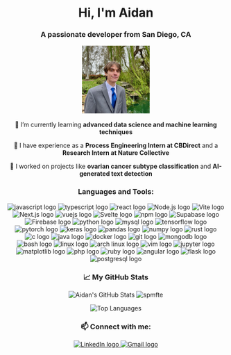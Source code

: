 <h1 align="center">Hi, I'm Aidan</h1>
<h3 align="center">A passionate developer from San Diego, CA</h3>

<p align="center">
    <img src="https://raw.githubusercontent.com/spmfte/spmfte/main/me.jpeg" alt="Profile banner image" width="156" height="156">

</p>

<p align="center">🌱 I’m currently learning <strong>advanced data science and machine learning techniques</strong></p>
<p align="center">💼 I have experience as a <strong>Process Engineering Intern at CBDirect</strong> and a <strong>Research Intern at Nature Collective</strong></p>
<p align="center">🔭 I worked on projects like <strong>ovarian cancer subtype classification</strong> and <strong>AI-generated text detection</strong></p>

<h3 align="center">Languages and Tools:</h3>
<p align="center">
  <!-- JavaScript -->
  <img src="https://cdn.jsdelivr.net/gh/devicons/devicon/icons/javascript/javascript-original.svg" height="30" alt="javascript logo" />
  <!-- TypeScript -->
  <img src="https://cdn.jsdelivr.net/gh/devicons/devicon/icons/typescript/typescript-original.svg" height="30" alt="typescript logo" />
  <!-- React -->
  <img src="https://cdn.jsdelivr.net/gh/devicons/devicon/icons/react/react-original.svg" height="30" alt="react logo" />
  <!-- Node.js -->
  <img src="https://cdn.jsdelivr.net/gh/devicons/devicon/icons/nodejs/nodejs-original.svg" height="30" alt="Node.js logo" />
  <!-- Vite -->
  <img src="https://vitejs.dev/logo.svg" height="30" alt="Vite logo" />
  <!-- Next.js -->
  <img src="https://cdn.jsdelivr.net/gh/devicons/devicon/icons/nextjs/nextjs-original.svg" height="30" alt="Next.js logo" />
  <!-- Vue.js -->
  <img src="https://cdn.jsdelivr.net/gh/devicons/devicon/icons/vuejs/vuejs-original.svg" height="30" alt="vuejs logo" />
  <!-- Svelte -->
  <img src="https://cdn.jsdelivr.net/gh/devicons/devicon/icons/svelte/svelte-original.svg" height="30" alt="Svelte logo" />
  <!-- npm -->
  <img src="https://cdn.jsdelivr.net/gh/devicons/devicon/icons/npm/npm-original-wordmark.svg" height="30" alt="npm logo" />
  <!-- Supabase -->
  <img src="https://seeklogo.com/images/S/supabase-logo-DCC676FFE2-seeklogo.com.png" height="30" alt="Supabase logo" />
  <!-- Firebase -->
  <img src="https://cdn.jsdelivr.net/gh/devicons/devicon/icons/firebase/firebase-plain.svg" height="30" alt="Firebase logo" />
  <!-- Python -->
  <img src="https://cdn.jsdelivr.net/gh/devicons/devicon/icons/python/python-original.svg" height="30" alt="python logo" />
  <!-- MySQL -->
  <img src="https://cdn.jsdelivr.net/gh/devicons/devicon/icons/mysql/mysql-original.svg" height="30" alt="mysql logo" />
  <!-- TensorFlow -->
  <img src="https://cdn.jsdelivr.net/gh/devicons/devicon/icons/tensorflow/tensorflow-original.svg" height="30" alt="tensorflow logo" />
  <!-- PyTorch -->
  <img src="https://cdn.jsdelivr.net/gh/devicons/devicon/icons/pytorch/pytorch-original.svg" height="30" alt="pytorch logo" />
  <!-- Keras -->
  <img src="https://cdn.jsdelivr.net/gh/devicons/devicon/icons/keras/keras-original.svg" height="30" alt="keras logo" />
  <!-- Pandas -->
  <img src="https://cdn.jsdelivr.net/gh/devicons/devicon/icons/pandas/pandas-original.svg" height="30" alt="pandas logo" />
  <!-- Numpy -->
  <img src="https://cdn.jsdelivr.net/gh/devicons/devicon/icons/numpy/numpy-original.svg" height="30" alt="numpy logo" />
  <!-- Rust -->
  <img src="https://cdn.jsdelivr.net/gh/devicons/devicon/icons/rust/rust-original.svg" height="30" alt="rust logo" />
  <!-- C -->
  <img src="https://cdn.jsdelivr.net/gh/devicons/devicon/icons/c/c-original.svg" height="30" alt="c logo" />
  <!-- Java -->
  <img src="https://cdn.jsdelivr.net/gh/devicons/devicon/icons/java/java-original.svg" height="30" alt="java logo" />
 
  <!-- Docker -->
  <img src="https://cdn.jsdelivr.net/gh/devicons/devicon/icons/docker/docker-original.svg" height="30" alt="docker logo" />
  <!-- Git -->
  <img src="https://cdn.jsdelivr.net/gh/devicons/devicon/icons/git/git-original.svg" height="30" alt="git logo" />
  <!-- MongoDB -->
  <img src="https://cdn.jsdelivr.net/gh/devicons/devicon/icons/mongodb/mongodb-original.svg" height="30" alt="mongodb logo" />
  
  <!-- Bash -->
  <img src="https://cdn.jsdelivr.net/gh/devicons/devicon/icons/bash/bash-original.svg" height="30" alt="bash logo" />
  <!-- Linux -->
  <img src="https://cdn.jsdelivr.net/gh/devicons/devicon/icons/linux/linux-original.svg" height="30" alt="linux logo" />
  <!-- Arch Linux -->
  <img src="https://cdn.jsdelivr.net/gh/devicons/devicon/icons/archlinux/archlinux-original.svg" height="30" alt="arch linux logo" />
  <!-- Vim -->
  <img src="https://cdn.jsdelivr.net/gh/devicons/devicon/icons/vim/vim-original.svg" height="30" alt="vim logo" />
  <!-- Jupyter -->
  <img src="https://cdn.jsdelivr.net/gh/devicons/devicon/icons/jupyter/jupyter-original.svg" height="30" alt="jupyter logo" />
  <!-- Matplotlib -->
  <img src="https://cdn.jsdelivr.net/gh/devicons/devicon/icons/matplotlib/matplotlib-original.svg" height="30" alt="matplotlib logo" />
  <!-- PHP -->
  <img src="https://cdn.jsdelivr.net/gh/devicons/devicon/icons/php/php-original.svg" height="30" alt="php logo" />
  <!-- Ruby -->
  <img src="https://cdn.jsdelivr.net/gh/devicons/devicon/icons/ruby/ruby-original.svg" height="30" alt="ruby logo" />
  <!-- Angular -->
  <img src="https://cdn.jsdelivr.net/gh/devicons/devicon/icons/angularjs/angularjs-original.svg" height="30" alt="angular logo" />
  <!-- Flask -->
  <img src="https://cdn.jsdelivr.net/gh/devicons/devicon/icons/flask/flask-original.svg" height="30" alt="flask logo" />
  <!-- PostgreSQL -->
  <img src="https://cdn.jsdelivr.net/gh/devicons/devicon/icons/postgresql/postgresql-original.svg" height="30" alt="postgresql logo" />
 
</p>


</p>
<h3 align="center">📈 My GitHub Stats</h3>
<p align="center">
  <!-- GitHub Stats -->
  <img height="180em" src="https://github-readme-stats.vercel.app/api?username=spmfte&show_icons=true&theme=vision-friendly-dark&hide=issues&count_private=true&include_all_commits=true&custom_title=Aidan's%20GitHub%20Stats" alt="Aidan's GitHub Stats">
  <!-- GitHub Streak Stats -->
  <img height="180em" src="https://github-readme-streak-stats.herokuapp.com/?user=spmfte&theme=vision-friendly-dark" alt="spmfte">
</p>

<!-- Most Used Languages -->
<p align="center">
  <img src="https://github-readme-stats.vercel.app/api/top-langs/?username=spmfte&theme=vision-friendly-dark&layout=compact" alt="Top Languages">
</p>

<h3 align="center">📫 Connect with me:</h3>
<p align="center">
  <a href="https://www.linkedin.com/in/aidanlittman/" target="_blank">
    <img src="https://cdn.jsdelivr.net/gh/devicons/devicon/icons/linkedin/linkedin-original.svg" height="30" alt="LinkedIn logo" />
  </a>
  <a href="mailto:aidanlittman@gmail.com">
    <img src="https://cdn.jsdelivr.net/gh/devicons/devicon/icons/google/google-original.svg" height="30" alt="Gmail logo" />
  </a>
</p>

